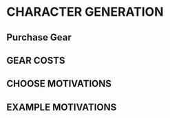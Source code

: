 # CHARACTER GENERATION

## Purchase Gear

## GEAR COSTS

## CHOOSE MOTIVATIONS

## EXAMPLE MOTIVATIONS